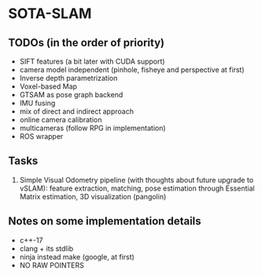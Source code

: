 # SOTA-SLAM

## TODOs (in the order of priority)
- SIFT features (a bit later with CUDA support)
- camera model independent (pinhole, fisheye and perspective at first)
- Inverse depth parametrization
- Voxel-based Map
- GTSAM as pose graph backend
- IMU fusing
- mix of direct and indirect approach
- online camera calibration
- multicameras (follow RPG in implementation)
- ROS wrapper

## Tasks

1. Simple Visual Odometry pipeline (with thoughts about future upgrade to vSLAM): feature extraction, matching, pose estimation through Essential Matrix estimation, 3D visualization (pangolin)

## Notes on some implementation details
- c++-17
- clang + its stdlib
- ninja instead make (google, at first)
- NO RAW POINTERS